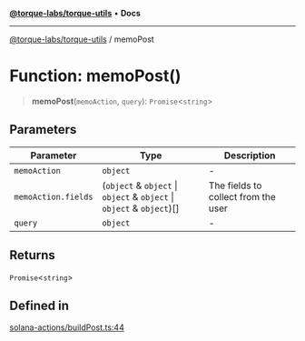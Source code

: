 [**@torque-labs/torque-utils**](../README.md) • **Docs**

***

[@torque-labs/torque-utils](../README.md) / memoPost

# Function: memoPost()

> **memoPost**(`memoAction`, `query`): `Promise`\<`string`\>

## Parameters

| Parameter | Type | Description |
| ------ | ------ | ------ |
| `memoAction` | `object` | - |
| `memoAction.fields` | (`object` & `object` \| `object` & `object` \| `object` & `object`)[] | The fields to collect from the user |
| `query` | `object` | - |

## Returns

`Promise`\<`string`\>

## Defined in

[solana-actions/buildPost.ts:44](https://github.com/torque-labs/torque-utils/blob/c76fb4101d477d1e8e6fb4f5de7a277964527c27/solana-actions/buildPost.ts#L44)
